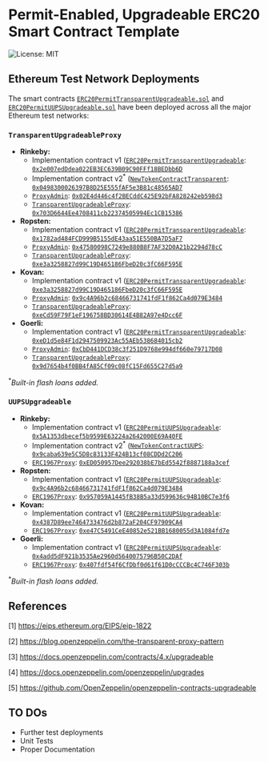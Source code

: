 # Permit-Enabled, Upgradeable ERC20 Smart Contract Template

![License: MIT](https://img.shields.io/badge/License-MIT-blue.svg)

## Ethereum Test Network Deployments

The smart contracts [`ERC20PermitTransparentUpgradeable.sol`](https://github.com/pcaversaccio/erc20-permit-upgradeable/blob/main/contracts/ERC20PermitTransparentUpgradeable.sol) and [`ERC20PermitUUPSUpgradeable.sol`](https://github.com/pcaversaccio/erc20-permit-upgradeable/blob/main/contracts/ERC20PermitUUPSUpgradeable.sol) have been deployed across all the major Ethereum test networks:

### `TransparentUpgradeableProxy`

- **Rinkeby:**
  - Implementation contract v1 ([`ERC20PermitTransparentUpgradeable`](https://github.com/pcaversaccio/erc20-permit-upgradeable/blob/main/contracts/ERC20PermitTransparentUpgradeable.sol): [`0x2e007edDdea022EB3EC639B09C90FFf18BEDbb6D`](https://rinkeby.etherscan.io/address/0x2e007edddea022eb3ec639b09c90fff18bedbb6d)
  - Implementation contract v2<sup>\*</sup> ([`NewTokenContractTransparent`](https://github.com/pcaversaccio/erc20-permit-upgradeable/blob/main/contracts/mocks/NewTokenContractTransparent.sol): [`0x0498300026397B8D25E555fAF5e3B81c48565AD7`](https://rinkeby.etherscan.io/address/0x0498300026397b8d25e555faf5e3b81c48565ad7)
  - [`ProxyAdmin`](https://github.com/OpenZeppelin/openzeppelin-contracts/blob/master/contracts/proxy/transparent/ProxyAdmin.sol): [`0x02E4d446c4f2BECddC425E92bFA828242eb598d3`](https://rinkeby.etherscan.io/address/0x02e4d446c4f2becddc425e92bfa828242eb598d3)
  - [`TransparentUpgradeableProxy`](https://github.com/OpenZeppelin/openzeppelin-contracts/blob/master/contracts/proxy/transparent/TransparentUpgradeableProxy.sol): [`0x703D6644Ee4708411cb22374505994Ec1CB15386`](https://rinkeby.etherscan.io/address/0x703d6644ee4708411cb22374505994ec1cb15386)
- **Ropsten:**
  - Implementation contract v1 ([`ERC20PermitTransparentUpgradeable`](https://github.com/pcaversaccio/erc20-permit-upgradeable/blob/main/contracts/ERC20PermitTransparentUpgradeable.sol): [`0x1782ad484FCD999B5155dE43aa51E550BA7D5aF7`](https://ropsten.etherscan.io/address/0x1782ad484FCD999B5155dE43aa51E550BA7D5aF7)
  - [`ProxyAdmin`](https://github.com/OpenZeppelin/openzeppelin-contracts/blob/master/contracts/proxy/transparent/ProxyAdmin.sol): [`0x47580098C7249e880B8F7AF32D0A21b2294d78cC`](https://ropsten.etherscan.io/address/0x47580098c7249e880b8f7af32d0a21b2294d78cc)
  - [`TransparentUpgradeableProxy`](https://github.com/OpenZeppelin/openzeppelin-contracts/blob/master/contracts/proxy/transparent/TransparentUpgradeableProxy.sol): [`0xe3a3258827d99C19D465186FbeD20c3fC66F595E`](https://ropsten.etherscan.io/address/0xe3a3258827d99c19d465186fbed20c3fc66f595e)
- **Kovan:**
  - Implementation contract v1 ([`ERC20PermitTransparentUpgradeable`](https://github.com/pcaversaccio/erc20-permit-upgradeable/blob/main/contracts/ERC20PermitTransparentUpgradeable.sol): [`0xe3a3258827d99C19D465186FbeD20c3fC66F595E`](https://kovan.etherscan.io/address/0xe3a3258827d99c19d465186fbed20c3fc66f595eF)
  - [`ProxyAdmin`](https://github.com/OpenZeppelin/openzeppelin-contracts/blob/master/contracts/proxy/transparent/ProxyAdmin.sol): [`0x9c4A96b2c68466731741fdF1f862Ca4d079E3484`](https://kovan.etherscan.io/address/0x9c4a96b2c68466731741fdf1f862ca4d079e3484)
  - [`TransparentUpgradeableProxy`](https://github.com/OpenZeppelin/openzeppelin-contracts/blob/master/contracts/proxy/transparent/TransparentUpgradeableProxy.sol): [`0xeCd59F79F1eF196758BD30614E4B82A97e4Dcc6F`](https://kovan.etherscan.io/address/0xecd59f79f1ef196758bd30614e4b82a97e4dcc6f)
- **Goerli:**
  - Implementation contract v1 ([`ERC20PermitTransparentUpgradeable`](https://github.com/pcaversaccio/erc20-permit-upgradeable/blob/main/contracts/ERC20PermitTransparentUpgradeable.sol): [`0xeD1d5e84F1d2947509923Ac55AEb538684015cb2`](https://goerli.etherscan.io/address/0xed1d5e84f1d2947509923ac55aeb538684015cb2)
  - [`ProxyAdmin`](https://github.com/OpenZeppelin/openzeppelin-contracts/blob/master/contracts/proxy/transparent/ProxyAdmin.sol): [`0xCbD441DCD38c3f251D9768e994df660e79717D08`](https://goerli.etherscan.io/address/0xcbd441dcd38c3f251d9768e994df660e79717d08)
  - [`TransparentUpgradeableProxy`](https://github.com/OpenZeppelin/openzeppelin-contracts/blob/master/contracts/proxy/transparent/TransparentUpgradeableProxy.sol): [`0x9d7654b4f0BB4fA85Cf09c08fC15Fd655C27d5a9`](https://goerli.etherscan.io/address/0x9d7654b4f0bb4fa85cf09c08fc15fd655c27d5a9)

<sup>\*</sup>_Built-in flash loans added._

### `UUPSUpgradeable`

- **Rinkeby:**
  - Implementation contract v1 ([`ERC20PermitUUPSUpgradeable`](https://github.com/pcaversaccio/erc20-permit-upgradeable/blob/main/contracts/ERC20PermitUUPSUpgradeable.sol): [`0x5A1353dbecef5b9599E63224a2642000E69A40FE`](https://rinkeby.etherscan.io/address/0x5a1353dbecef5b9599e63224a2642000e69a40fe)
  - Implementation contract v2<sup>\*</sup> ([`NewTokenContractUUPS`](https://github.com/pcaversaccio/erc20-permit-upgradeable/blob/main/contracts/mocks/NewTokenContractUUPS.sol): [`0x9caba639e5C5D8c83133F424B13cf08CDDd2C206`](https://rinkeby.etherscan.io/address/0x9caba639e5c5d8c83133f424b13cf08cddd2c206)
  - [`ERC1967Proxy`](https://github.com/OpenZeppelin/openzeppelin-contracts/blob/master/contracts/proxy/ERC1967/ERC1967Proxy.sol): [`0xED050957Dee292038bE7bEd5542f8887188a3cef`](https://rinkeby.etherscan.io/address/0xed050957dee292038be7bed5542f8887188a3cef)
- **Ropsten:**
  - Implementation contract v1 ([`ERC20PermitUUPSUpgradeable`](https://github.com/pcaversaccio/erc20-permit-upgradeable/blob/main/contracts/ERC20PermitUUPSUpgradeable.sol): [`0x9c4A96b2c68466731741fdF1f862Ca4d079E3484`](https://ropsten.etherscan.io/address/0x9c4a96b2c68466731741fdf1f862ca4d079e3484)
  - [`ERC1967Proxy`](https://github.com/OpenZeppelin/openzeppelin-contracts/blob/master/contracts/proxy/ERC1967/ERC1967Proxy.sol): [`0x957059A1445fB38B5a33d599636c94B10BC7e3f6`](https://ropsten.etherscan.io/address/0x957059A1445fB38B5a33d599636c94B10BC7e3f6)
- **Kovan:**
  - Implementation contract v1 ([`ERC20PermitUUPSUpgradeable`](https://github.com/pcaversaccio/erc20-permit-upgradeable/blob/main/contracts/ERC20PermitUUPSUpgradeable.sol): [`0x4387D89ee7464733476d2b872aF204CF97909CA4`](https://kovan.etherscan.io/address/0x4387d89ee7464733476d2b872af204cf97909ca4)
  - [`ERC1967Proxy`](https://github.com/OpenZeppelin/openzeppelin-contracts/blob/master/contracts/proxy/ERC1967/ERC1967Proxy.sol): [`0xe47C5491CeE40852e521BB1680055d3A1084fd7e`](https://kovan.etherscan.io/address/0xe47c5491cee40852e521bb1680055d3a1084fd7e)
- **Goerli:**
  - Implementation contract v1 ([`ERC20PermitUUPSUpgradeable`](https://github.com/pcaversaccio/erc20-permit-upgradeable/blob/main/contracts/ERC20PermitUUPSUpgradeable.sol): [`0x4add5dF921b3535Ae2960d5640075796B50C2DAf`](https://goerli.etherscan.io/address/0x4add5df921b3535ae2960d5640075796b50c2daf)
  - [`ERC1967Proxy`](https://github.com/OpenZeppelin/openzeppelin-contracts/blob/master/contracts/proxy/ERC1967/ERC1967Proxy.sol): [`0x407fdf54f6CfDbf0d61f61D0cCCCBc4C746F303b`](https://goerli.etherscan.io/address/0x407fdf54f6cfdbf0d61f61d0ccccbc4c746f303b)

<sup>\*</sup>_Built-in flash loans added._

## References

[1] https://eips.ethereum.org/EIPS/eip-1822

[2] https://blog.openzeppelin.com/the-transparent-proxy-pattern

[3] https://docs.openzeppelin.com/contracts/4.x/upgradeable

[4] https://docs.openzeppelin.com/openzeppelin/upgrades

[5] https://github.com/OpenZeppelin/openzeppelin-contracts-upgradeable

## TO DOs

- Further test deployments
- Unit Tests
- Proper Documentation

